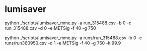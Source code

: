 # lumisaver


python ./scripts/lumisaver_mme.py -a run_315488.csv -b 0  -c run_315488.csv -d 0 -e METSig -f 40 -g 750

python ./scripts/lumisaver_mme.py -a runs/run_315488.csv -b 0 -c runs/run360950.csv -d 1 -e METSig -f 40 -g 750 -k 99.9